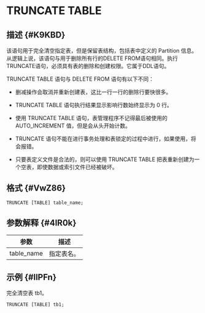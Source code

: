 TRUNCATE TABLE 
===================================



描述 {#K9KBD}
-----------

该语句用于完全清空指定表，但是保留表结构，包括表中定义的 Partition 信息。从逻辑上说，该语句与用于删除所有行的DELETE FROM语句相同。执行TRUNCATE语句，必须具有表的删除和创建权限。它属于DDL语句。

TRUNCATE TABLE 语句与 DELETE FROM 语句有以下不同：

* 删减操作会取消并重新创建表，这比一行一行的删除行要快很多。

* TRUNCATE TABLE 语句执行结果显示影响行数始终显示为 0 行。

* 使用 TRUNCATE TABLE 语句，表管理程序不记得最后被使用的 AUTO_INCREMENT 值，但是会从头开始计数。

* TRUNCATE 语句不能在进行事务处理和表锁定的过程中进行，如果使用，将会报错。

* 只要表定义文件是合法的，则可以使用 TRUNCATE TABLE 把表重新创建为一个空表，即使数据或索引文件已经被破坏。




格式 {#VwZ86}
-----------

    TRUNCATE [TABLE] table_name;



参数解释 {#4lR0k}
-------------



|   **参数**   | **描述** |
|------------|--------|
| table_name | 指定表名。  |



示例 {#llPFn}
-----------

完全清空表 tb1。

    TRUNCATE [TABLE] tb1;


